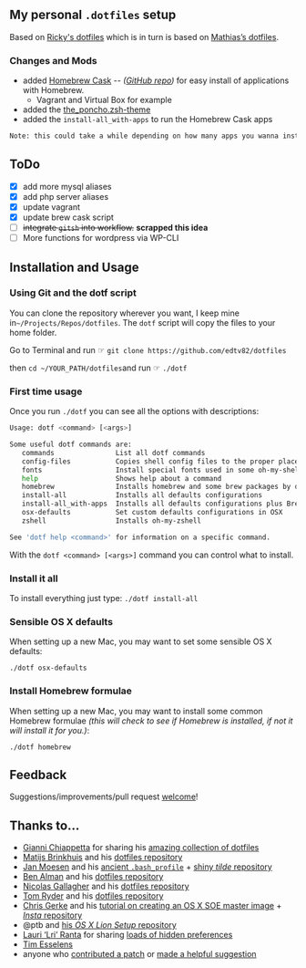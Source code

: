 ## My personal  `.dotfiles` setup

Based on [Ricky's dotfiles](https://github.com/rickyah/dotfiles) which is in turn is based on [Mathias’s dotfiles](https://github.com/rickyah/dotfiles).


### Changes and Mods
* added [Homebrew Cask](http://caskroom.io/) -- *([GitHub repo](https://github.com/phinze/homebrew-cask))* for easy install of applications with Homebrew.
	* Vagrant and Virtual Box for example
* added the [the_poncho.zsh-theme](https://github.com/RainyDayMedia/oh-my-zsh-poncho)
* added the `install-all_with-apps` to run the Homebrew Cask apps


```bash
Note: this could take a while depending on how many apps you wanna install.
```

## ToDo
- [x] add more mysql aliases
- [x] add php server aliases
- [x] update vagrant
- [x] update brew cask script
- [ ] ~~integrate `gitsh` into workflow.~~ **scrapped this idea**
- [ ] More functions for wordpress via WP-CLI

## Installation and Usage

### Using Git and the dotf script

You can clone the repository wherever you want, I keep mine in`~/Projects/Repos/dotfiles`. The `dotf` script will copy the files to your home folder.

Go to Terminal and run ☞ `git clone https://github.com/edtv82/dotfiles`

then `cd ~/YOUR_PATH/dotfiles`and run ☞ `./dotf`

### First time usage

Once you run `./dotf` you can see all the options with descriptions:

```bash
Usage: dotf <command> [<args>]

Some useful dotf commands are:
   commands               List all dotf commands
   config-files           Copies shell config files to the proper places to set the defaults
   fonts                  Install special fonts used in some oh-my-shell skins
   help                   Shows help about a command
   homebrew               Installs homebrew and some brew packages by default
   install-all            Installs all defaults configurations
   install-all_with-apps  Installs all defaults configurations plus Brew Cask apps
   osx-defaults           Set custom defaults configurations in OSX
   zshell                 Installs oh-my-zshell

See 'dotf help <command>' for information on a specific command.
```

With the `dotf <command> [<args>]` command you can control what to install.

### Install it all
To install everything just type:
`./dotf install-all`

### Sensible OS X defaults

When setting up a new Mac, you may want to set some sensible OS X defaults:

`./dotf osx-defaults`

### Install Homebrew formulae

When setting up a new Mac, you may want to install some common Homebrew formulae *(this will check to see if Homebrew is installed, if not it will install it for you.)*:

`./dotf homebrew`

## Feedback

Suggestions/improvements/pull request
[welcome](https://github.com/ginfuru/dotfiles/pulls)!

## Thanks to…

* [Gianni Chiappetta](http://gf3.ca/) for sharing his [amazing collection of dotfiles](https://github.com/gf3/dotfiles)
* [Matijs Brinkhuis](http://hotfusion.nl/) and his [dotfiles repository](https://github.com/matijs/dotfiles)
* [Jan Moesen](http://jan.moesen.nu/) and his [ancient `.bash_profile`](https://gist.github.com/1156154) + [shiny _tilde_ repository](https://github.com/janmoesen/tilde)
* [Ben Alman](http://benalman.com/) and his [dotfiles repository](https://github.com/cowboy/dotfiles)
* [Nicolas Gallagher](http://nicolasgallagher.com/) and his [dotfiles repository](https://github.com/necolas/dotfiles)
* [Tom Ryder](http://blog.sanctum.geek.nz/) and his [dotfiles repository](https://github.com/tejr/dotfiles)
* [Chris Gerke](http://www.randomsquared.com/) and his [tutorial on creating an OS X SOE master image](http://chris-gerke.blogspot.com/2012/04/mac-osx-soe-master-image-day-7.html) + [_Insta_ repository](https://github.com/cgerke/Insta)
* @ptb and [his _OS X Lion Setup_ repository](https://github.com/ptb/Mac-OS-X-Lion-Setup)
* [Lauri ‘Lri’ Ranta](http://lri.me/) for sharing [loads of hidden preferences](http://lri.me/osx.html#hidden-preferences)
* [Tim Esselens](http://devel.datif.be/)
* anyone who [contributed a patch](https://github.com/rickyah/dotfiles/contributors) or [made a helpful suggestion](https://github.com/rickyah/dotfiles/issues)

